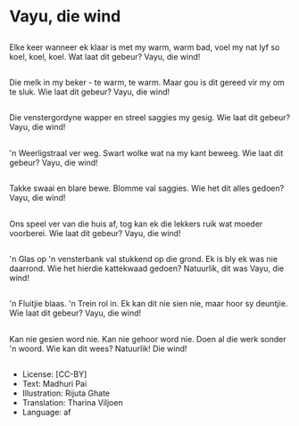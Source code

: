 # Vayu, die wind

##
Elke keer wanneer ek klaar is met my warm, warm bad, voel my nat lyf so koel, koel, koel.
Wat laat dit gebeur?
Vayu, die wind!

##
Die melk in my beker - te warm, te warm.
Maar gou is dit gereed vir my om te sluk.
Wie laat dit gebeur?
Vayu, die wind!

##
Die venstergordyne wapper en streel saggies my gesig.
Wie laat dit gebeur?
Vayu, die wind!

##
'n Weerligstraal ver weg.
Swart wolke wat na my kant beweeg.
Wie laat dit gebeur?
Vayu, die wind!

##
Takke swaai en blare bewe.
Blomme val saggies.
Wie het dit alles gedoen?
Vayu, die wind!

##
Ons speel ver van die huis af, tog kan ek die lekkers ruik wat moeder voorberei.
Wie laat dit gebeur?
Vayu, die wind!

##
'n Glas op 'n vensterbank val stukkend op die grond.
Ek is bly ek was nie daarrond.
Wie het hierdie kattekwaad gedoen?
Natuurlik, dit was Vayu, die wind!

##
'n Fluitjie blaas. 'n Trein rol in.
Ek kan dit nie sien nie, maar hoor sy deuntjie.
Wie laat dit gebeur?
Vayu, die wind!

##
Kan nie gesien word nie.
Kan nie gehoor word nie.
Doen al die werk sonder 'n woord.
Wie kan dit wees?
Natuurlik!
Die wind!

##
* License: [CC-BY]
* Text: Madhuri Pai
* Illustration: Rijuta Ghate
* Translation: Tharina Viljoen
* Language: af
